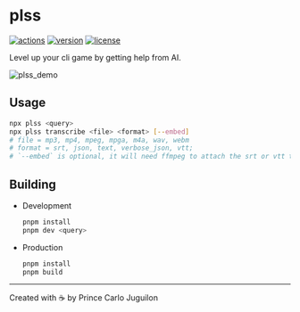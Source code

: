# plss

[![actions](https://img.shields.io/github/actions/workflow/status/princejoogie/plss/main.yml)](https://github.com/princejoogie/plss/actions)
[![version](https://img.shields.io/npm/v/plss)](https://www.npmjs.com/package/plss)
[![license](https://img.shields.io/github/license/princejoogie/plss)](https://github.com/princejoogie/plss/blob/main/LICENSE)

Level up your cli game by getting help from AI.

![plss_demo](https://user-images.githubusercontent.com/47204120/226182529-0b29db9a-1ca6-4d7f-b9e1-03cbaf99ff59.gif)

## Usage

```bash
npx plss <query>
npx plss transcribe <file> <format> [--embed]
# file = mp3, mp4, mpeg, mpga, m4a, wav, webm
# format = srt, json, text, verbose_json, vtt;
# `--embed` is optional, it will need ffmpeg to attach the srt or vtt to the input file
```

## Building

- Development

  ```bash
  pnpm install
  pnpm dev <query>
  ```

- Production

  ```bash
  pnpm install
  pnpm build
  ```

---

Created with ☕ by Prince Carlo Juguilon
